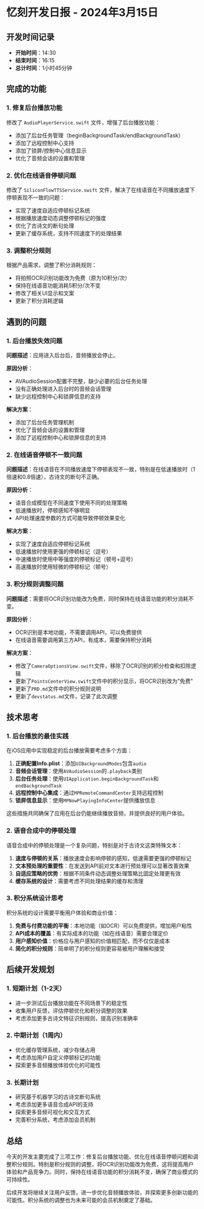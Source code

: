 # 忆刻开发日报 - 2024年3月15日

## 开发时间记录

- **开始时间**：14:30
- **结束时间**：16:15
- **总计时间**：1小时45分钟

## 完成的功能

### 1. 修复后台播放功能

修改了 `AudioPlayerService.swift` 文件，增强了后台播放功能：

- 添加了后台任务管理（beginBackgroundTask/endBackgroundTask）
- 添加了远程控制中心支持
- 添加了锁屏/控制中心信息显示
- 优化了音频会话的设置和管理

### 2. 优化在线语音停顿问题

修改了 `SiliconFlowTTSService.swift` 文件，解决了在线语音在不同播放速度下停顿表现不一致的问题：

- 实现了速度自适应停顿标记系统
- 根据播放速度动态调整停顿标记的强度
- 优化了古诗文的断句处理
- 更新了缓存系统，支持不同速度下的处理结果

### 3. 调整积分规则

根据产品需求，调整了积分消耗规则：

- 将拍照OCR识别功能改为免费（原为10积分/次）
- 保持在线语音功能消耗5积分/次不变
- 修改了相关UI显示和文案
- 更新了积分消耗逻辑

## 遇到的问题

### 1. 后台播放失效问题

**问题描述**：应用进入后台后，音频播放会停止。

**原因分析**：
- AVAudioSession配置不完整，缺少必要的后台任务处理
- 没有正确处理进入后台时的音频会话管理
- 缺少远程控制中心和锁屏信息的支持

**解决方案**：
- 添加了后台任务管理机制
- 优化了音频会话的设置和管理
- 添加了远程控制中心和锁屏信息的支持

### 2. 在线语音停顿不一致问题

**问题描述**：在线语音在不同播放速度下停顿表现不一致，特别是在低速播放时（1倍速和0.8倍速），古诗文的断句不正确。

**原因分析**：
- 语音合成模型在不同速度下使用不同的处理策略
- 低速播放时，停顿感知不够明显
- API处理速度参数的方式可能导致停顿效果变化

**解决方案**：
- 实现了速度自适应停顿标记系统
- 低速播放时使用更强的停顿标记（逗号）
- 中速播放时使用中等强度的停顿标记（顿号+逗号）
- 高速播放时使用轻微的停顿标记（顿号）

### 3. 积分规则调整问题

**问题描述**：需要将OCR识别功能改为免费，同时保持在线语音功能的积分消耗不变。

**原因分析**：
- OCR识别是本地功能，不需要调用API，可以免费提供
- 在线语音需要调用第三方API，有成本，需要保持积分消耗

**解决方案**：
- 修改了`CameraOptionsView.swift`文件，移除了OCR识别的积分检查和扣除逻辑
- 更新了`PointsCenterView.swift`文件中的积分显示，将OCR识别改为"免费"
- 更新了`PRD.md`文件中的积分规则说明
- 更新了`devstatus.md`文件，记录了此次调整

## 技术思考

### 1. 后台播放的最佳实践

在iOS应用中实现稳定的后台播放需要考虑多个方面：

1. **正确配置Info.plist**：添加`UIBackgroundModes`包含`audio`
2. **音频会话管理**：使用`AVAudioSession`的`.playback`类别
3. **后台任务处理**：使用`UIApplication.beginBackgroundTask`和`endBackgroundTask`
4. **远程控制中心集成**：通过`MPRemoteCommandCenter`支持远程控制
5. **锁屏信息显示**：使用`MPNowPlayingInfoCenter`提供播放信息

这些措施共同确保了应用在后台仍能继续播放音频，并提供良好的用户体验。

### 2. 语音合成中的停顿处理

语音合成中的停顿处理是一个复杂问题，特别是对于古诗文这类特殊文本：

1. **速度与停顿的关系**：播放速度会影响停顿的感知，低速需要更强的停顿标记
2. **文本预处理的重要性**：在发送到API前对文本进行预处理可以显著改善效果
3. **自适应策略的优势**：根据不同条件动态调整处理策略比固定处理更有效
4. **缓存系统的设计**：需要考虑不同处理结果的缓存和清理

### 3. 积分系统设计思考

积分系统的设计需要平衡用户体验和商业价值：

1. **免费与付费功能的平衡**：本地功能（如OCR）可以免费提供，增加用户粘性
2. **API成本的覆盖**：有实际成本的功能（如在线语音）需要合理定价
3. **用户感知价值**：价格应与用户感知的价值相匹配，而不仅仅是成本
4. **简化的积分规则**：简单明了的积分规则更容易被用户理解和接受

## 后续开发规划

### 1. 短期计划（1-2天）

- 进一步测试后台播放功能在不同场景下的稳定性
- 收集用户反馈，评估停顿优化和积分调整的效果
- 考虑添加更多古诗文特征识别规则，提高识别准确率

### 2. 中期计划（1周内）

- 优化缓存管理系统，减少存储占用
- 考虑添加用户自定义停顿标记的功能
- 探索更多音频播放体验优化的可能性

### 3. 长期计划

- 研究基于机器学习的古诗文断句系统
- 考虑添加更多语音合成API的支持
- 探索更多音频可视化和交互方式
- 完善积分系统，考虑添加会员机制

## 总结

今天的开发主要完成了三项工作：修复后台播放功能、优化在线语音停顿问题和调整积分规则。特别是积分规则的调整，将OCR识别功能改为免费，这将提高用户体验和产品竞争力。同时，保持在线语音功能的积分消耗不变，确保了商业模式的可持续性。

后续开发将继续关注用户反馈，进一步优化音频播放体验，并探索更多创新功能的可能性。积分系统的调整也为未来可能的会员机制奠定了基础。 